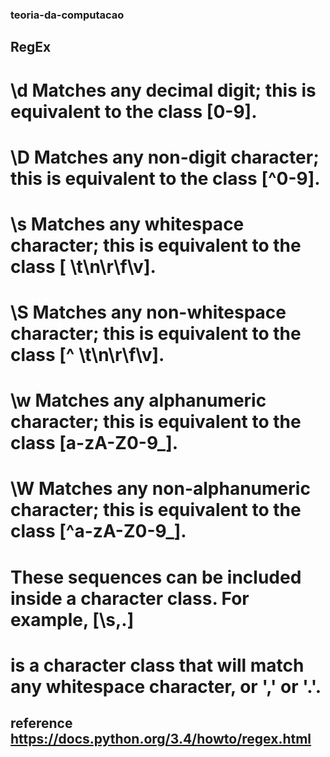 ### teoria-da-computacao

## RegEx


# \d Matches any decimal digit; this is equivalent to the class [0-9].

# \D Matches any non-digit character; this is equivalent to the class [^0-9].

# \s Matches any whitespace character; this is equivalent to the class [ \t\n\r\f\v].

# \S Matches any non-whitespace character; this is equivalent to the class [^ \t\n\r\f\v].

# \w Matches any alphanumeric character; this is equivalent to the class [a-zA-Z0-9_].

# \W Matches any non-alphanumeric character; this is equivalent to the class [^a-zA-Z0-9_].
# These sequences can be included inside a character class. For example, [\s,.] 
# is a character class that will match any whitespace character, or ',' or '.'.

##  reference https://docs.python.org/3.4/howto/regex.html